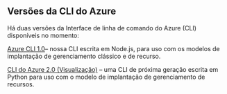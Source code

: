 ## <a name="versions-of-the-azure-cli"></a>Versões da CLI do Azure

Há duas versões da Interface de linha de comando do Azure (CLI) disponíveis no momento:

[Azure CLI 1.0](../articles/storage/storage-azure-cli-nodejs.md)– nossa CLI escrita em Node.js, para uso com os modelos de implantação de gerenciamento clássico e de recurso.

[CLI do Azure 2.0 (Visualização)](../articles/storage/storage-azure-cli.md) – uma CLI de próxima geração escrita em Python para uso com o modelo de implantação de gerenciamento de recursos.

<!--HONumber=Jan17_HO2-->


